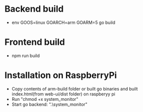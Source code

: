 # Backend build
* env GOOS=linux GOARCH=arm GOARM=5 go build

# Frontend build
* npm run build

# Installation on RaspberryPi
* Copy contents of arm-build folder or built go binaries and built index.html(from web-ui/dist folder) on raspberyy pi
* Run "chmod +x system_monitor"
* Start go backend: ".\system_monitor"